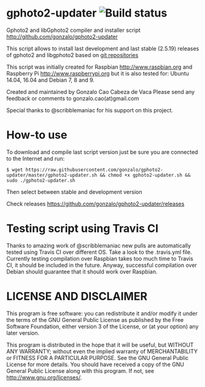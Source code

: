 gphoto2-updater ![Build status](https://travis-ci.org/gonzalo/gphoto2-updater.svg?branch=master)
===============

Gphoto2 and libGphoto2 compiler and installer script
http://github.com/gonzalo/gphoto2-updater

This script allows to install last development and last
stable (2.5.19) releases of gphoto2 and libgphoto2 based on
[git repositories](https://github.com/gphoto/)

This script was initially created for Raspbian http://www.raspbian.org
and Raspberry Pi http://www.raspberrypi.org but it is also tested for: Ubuntu
14.04, 16.04 and Debian 7, 8 and 9.

Created and maintained by Gonzalo Cao Cabeza de Vaca
Please send any feedback or comments to gonzalo.cao(at)gmail.com

Special thanks to @scribblemaniac for his support on this project.

How-to use
==========
To download and compile last script version just be sure you are connected to
the Internet and run:

```
$ wget https://raw.githubusercontent.com/gonzalo/gphoto2-updater/master/gphoto2-updater.sh && chmod +x gphoto2-updater.sh && sudo ./gphoto2-updater.sh
```
Then select between stable and development version

Check releases
https://github.com/gonzalo/gphoto2-updater/releases

Testing script using Travis CI
==============================
Thanks to amazing work of @scribblemaniac new pulls are automatically tested using Travis CI over different OS. Take a look to the .travis.yml file. Currently testing compilation over Raspbian takes too much time to Travis CI, it should be included in the future. Anyway, successful compilation over Debian should guarantee that it should work over Raspbian.

LICENSE AND DISCLAIMER
======================

This program is free software: you can redistribute it and/or modify
it under the terms of the GNU General Public License as published by
the Free Software Foundation, either version 3 of the License, or
(at your option) any later version.

This program is distributed in the hope that it will be useful,
but WITHOUT ANY WARRANTY; without even the implied warranty of
MERCHANTABILITY or FITNESS FOR A PARTICULAR PURPOSE.  See the
GNU General Public License for more details.
You should have received a copy of the GNU General Public License
along with this program.  If not, see <http://www.gnu.org/licenses/>.
